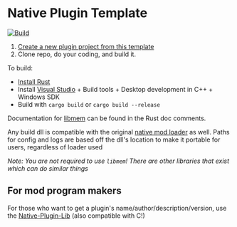 # Native Plugin Template

[![Build](https://github.com/MolotovCherry/Native-Plugin-Template-Rust/actions/workflows/build.yml/badge.svg?event=push)](https://github.com/MolotovCherry/Native-Plugin-Template-Rust/actions/workflows/build.yml)

1. [Create a new plugin project from this template](https://github.com/new?template_name=Native-Plugin-Template-Rust&template_owner=MolotovCherry)
2. Clone repo, do your coding, and build it.

To build:
- [Install Rust](https://rustup.rs/)
- Install [Visual Studio](https://visualstudio.microsoft.com/downloads/) + Build tools + Desktop development in C++ + Windows SDK
- Build with `cargo build` or `cargo build --release`

Documentation for [libmem](https://github.com/rdbo/libmem) can be found in the Rust doc comments.

Any build dll is compatible with the original [native mod loader](https://www.nexusmods.com/baldursgate3/mods/944) as well. Paths for config and logs are based off the dll's location to make it portable for users, regardless of loader used

_Note: You are not required to use `libmem`! There are other libraries that exist which can do similar things_

## For mod program makers

For those who want to get a plugin's name/author/description/version, use the [Native-Plugin-Lib](https://github.com/MolotovCherry/Native-Plugin-Lib) (also compatible with C!)

